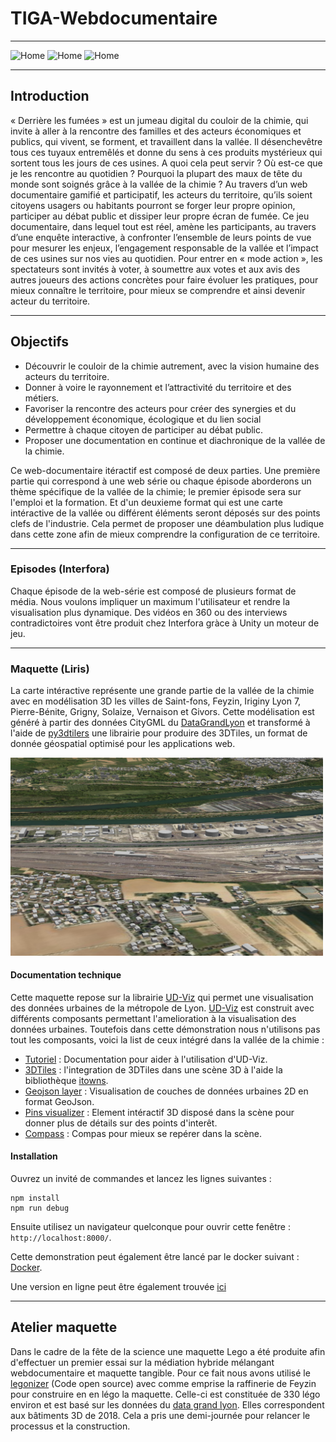 # TIGA-Webdocumentaire
***
<p float="left">
<img src="https://github.com/VCityTeam/TIGA-Webdocumentaire/blob/main/documents/pictures/interfora.png" alt="Home" width="150"/>
<img src="https://github.com/VCityTeam/TIGA-Webdocumentaire/blob/main/documents/pictures/liris.png" alt="Home" width="150"/>
 <img src="https://github.com/VCityTeam/TIGA-Webdocumentaire/blob/main/documents/pictures/udl.png" alt="Home" width="150"/>
</p>

***

## Introduction

« Derrière les fumées » est un jumeau digital du couloir de la chimie, qui invite à aller à la rencontre des familles et des acteurs économiques et publics, qui vivent, se forment, et travaillent dans la vallée. Il désenchevêtre tous ces tuyaux entremêlés et donne du sens à ces produits mystérieux qui sortent tous les jours de ces usines. A quoi cela peut servir ? Où est-ce que je les rencontre au quotidien ? Pourquoi la plupart des maux de tête du monde sont soignés grâce à la vallée de la chimie ? Au travers d’un web documentaire gamifié et participatif, les acteurs du territoire, qu’ils soient citoyens usagers ou habitants pourront se forger leur propre opinion, participer au débat public et dissiper leur propre écran de fumée.
Ce jeu documentaire, dans lequel tout est réel, amène les participants, au travers d’une enquête interactive, à confronter l’ensemble de leurs points de vue pour mesurer les enjeux, l’engagement responsable de la vallée et l’impact de ces usines sur nos vies au quotidien. Pour entrer en « mode action », les spectateurs sont invités à voter, à soumettre aux votes et aux avis des autres joueurs des actions concrètes pour faire évoluer les pratiques, pour mieux connaître le territoire, pour mieux se comprendre et ainsi devenir acteur du territoire.

*** 
## Objectifs
* Découvrir le couloir de la chimie autrement, avec la vision humaine des acteurs du territoire.
* Donner à voire le rayonnement et l’attractivité du territoire et des métiers.
* Favoriser la rencontre des acteurs pour créer des synergies et du développement économique, écologique et du lien social
* Permettre à chaque citoyen de participer au débat public.
* Proposer une documentation en continue et diachronique de la vallée de la chimie.

Ce web-documentaire itéractif est composé de deux parties. Une première partie qui correspond à une web série ou chaque épisode aborderons un thème spécifique de la vallée de la chimie; le premier épisode sera sur l'emploi et la formation. Et d'un deuxieme format qui est une carte intéractive de la vallée ou différent éléments seront déposés sur des points clefs de l'industrie. Cela permet de proposer une déambulation plus ludique dans cette zone afin de mieux comprendre la configuration de ce territoire. 
*** 
### Episodes (Interfora)
 Chaque épisode de la web-série est composé de plusieurs format de média. Nous voulons impliquer un maximum l'utilisateur et rendre la visualisation plus dynamique. Des vidéos en 360 ou des interviews contradictoires vont être produit chez Interfora gràce à Unity un moteur de jeu. 
*** 
### Maquette (Liris)
La carte intéractive représente une grande partie de la vallée de la chimie avec en modélisation 3D les villes de Saint-fons, Feyzin, Iriginy Lyon 7, Pierre-Bénite, Grigny, Solaize, Vernaison et Givors. Cette modélisation est généré à partir des données CityGML du [DataGrandLyon](https://data.grandlyon.com/jeux-de-donnees/maquettes-3d-texturees-2018-communes-metropole-lyon/donnees) et transformé à l'aide de [py3dtilers](https://github.com/VCityTeam/py3dtilers) une librairie pour produire des 3DTiles, un format de donnée géospatial optimisé pour les applications web. 

<p float="center">
 <img src="/doc/img/maquette.PNG" alt="Home" width="500"/>
</p>

#### Documentation technique

Cette maquette repose sur la librairie [UD-Viz](https://github.com/VCityTeam/UD-SV) qui permet une visualisation des données urbaines de la métropole de Lyon. [UD-Viz](https://github.com/VCityTeam/UD-SV) est construit avec différents composants permettant l'amelioration à la visualisation des données urbaines. Toutefois dans cette démonstration nous n'utilisons pas tout les composants, voici la list de ceux intégré dans la vallée de la chimie :
- [Tutoriel](https://github.com/VCityTeam/UD-Viz/blob/aecb5e71d17532af8d25b21c6a08addb585acc57/docs/static/Doc/User/ContributeData.md) : Documentation pour aider à l'utilisation d'UD-Viz.
- [3DTiles](https://github.com/VCityTeam/UD-Viz/blob/master/src/Components/3DTiles/Docs/TilesManager.md) : l'integration de 3DTiles dans une scène 3D à l'aide la bibliothèque [itowns](http://www.itowns-project.org/).
- [Geojson layer]() : Visualisation de couches de données urbaines 2D en format GeoJson.
- [Pins visualizer](/doc/PinsDoc.md) : Element intéractif 3D disposé dans la scène pour donner plus de détails sur des points d'interêt.
- [Compass](/doc/PinsDoc.md) : Compas pour mieux se repérer dans la scène.

#### Installation 

Ouvrez un invité de commandes et lancez les lignes suivantes :
```
npm install
npm run debug     
```
Ensuite utilisez un navigateur quelconque pour ouvrir cette fenêtre :
`http://localhost:8000/`.

Cette demonstration peut également être lancé par le docker suivant : [Docker]().

Une version en ligne peut être également trouvée [ici](https://www.derrierelesfumees.com/_Contenusdlf/Carte/index.html)  
*** 
## Atelier maquette
Dans le cadre de la fête de la science une maquette Lego a été produite afin d'effectuer un premier essai sur la médiation hybride mélangant webdocumentaire et maquette tangible. Pour ce fait nous avons utilisé le [legonizer]() (Code open source) avec comme emprise la raffinerie de Feyzin pour construire en en légo la maquette. Celle-ci est constituée de 330 légo environ et est basé sur les données du [data grand lyon](https://data.grandlyon.com/jeux-de-donnees/maquettes-3d-texturees-2018-communes-metropole-lyon/donnees). Elles correspondent aux bâtiments 3D de 2018. Cela a pris une demi-journée pour relancer le processus et la construction. 
